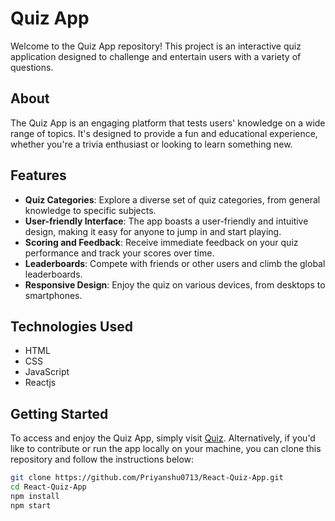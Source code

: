 # Quiz App

Welcome to the Quiz App repository! This project is an interactive quiz application designed to challenge and entertain users with a variety of questions.

## About

The Quiz App is an engaging platform that tests users' knowledge on a wide range of topics. It's designed to provide a fun and educational experience, whether you're a trivia enthusiast or looking to learn something new.

## Features

- **Quiz Categories**: Explore a diverse set of quiz categories, from general knowledge to specific subjects.
- **User-friendly Interface**: The app boasts a user-friendly and intuitive design, making it easy for anyone to jump in and start playing.
- **Scoring and Feedback**: Receive immediate feedback on your quiz performance and track your scores over time.
- **Leaderboards**: Compete with friends or other users and climb the global leaderboards.
- **Responsive Design**: Enjoy the quiz on various devices, from desktops to smartphones.

## Technologies Used

- HTML
- CSS
- JavaScript
- Reactjs

## Getting Started

To access and enjoy the Quiz App, simply visit [Quiz](https://quiz-app-alpha-ebon.vercel.app/). Alternatively, if you'd like to contribute or run the app locally on your machine, you can clone this repository and follow the instructions below:

```bash
git clone https://github.com/Priyanshu0713/React-Quiz-App.git
cd React-Quiz-App
npm install
npm start
